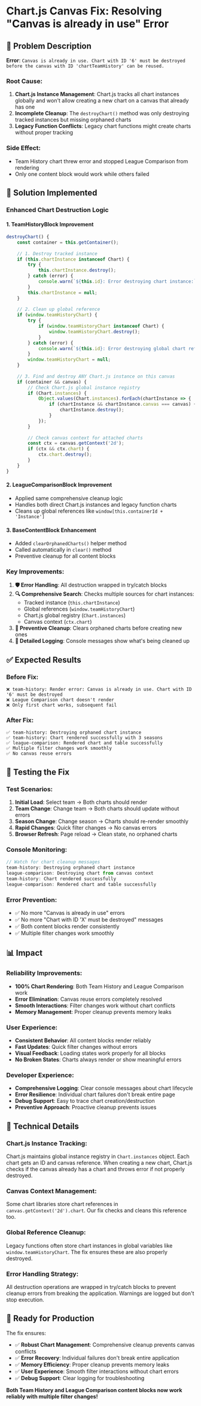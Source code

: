 # Chart.js Canvas Fix: Resolving "Canvas is already in use" Error

## 🐛 **Problem Description**

**Error**: `Canvas is already in use. Chart with ID '6' must be destroyed before the canvas with ID 'chartTeamHistory' can be reused.`

### **Root Cause:**
1. **Chart.js Instance Management**: Chart.js tracks all chart instances globally and won't allow creating a new chart on a canvas that already has one
2. **Incomplete Cleanup**: The `destroyChart()` method was only destroying tracked instances but missing orphaned charts
3. **Legacy Function Conflicts**: Legacy chart functions might create charts without proper tracking

### **Side Effect:**
- Team History chart threw error and stopped League Comparison from rendering
- Only one content block would work while others failed

## 🔧 **Solution Implemented**

### **Enhanced Chart Destruction Logic**

#### **1. TeamHistoryBlock Improvement**
```javascript
destroyChart() {
    const container = this.getContainer();
    
    // 1. Destroy tracked instance
    if (this.chartInstance instanceof Chart) {
        try {
            this.chartInstance.destroy();
        } catch (error) {
            console.warn(`${this.id}: Error destroying chart instance:`, error);
        }
        this.chartInstance = null;
    }
    
    // 2. Clean up global reference
    if (window.teamHistoryChart) {
        try {
            if (window.teamHistoryChart instanceof Chart) {
                window.teamHistoryChart.destroy();
            }
        } catch (error) {
            console.warn(`${this.id}: Error destroying global chart reference:`, error);
        }
        window.teamHistoryChart = null;
    }
    
    // 3. Find and destroy ANY Chart.js instance on this canvas
    if (container && canvas) {
        // Check Chart.js global instance registry
        if (Chart.instances) {
            Object.values(Chart.instances).forEach(chartInstance => {
                if (chartInstance && chartInstance.canvas === canvas) {
                    chartInstance.destroy();
                }
            });
        }
        
        // Check canvas context for attached charts
        const ctx = canvas.getContext('2d');
        if (ctx && ctx.chart) {
            ctx.chart.destroy();
        }
    }
}
```

#### **2. LeagueComparisonBlock Improvement**
- Applied same comprehensive cleanup logic
- Handles both direct Chart.js instances and legacy function charts
- Cleans up global references like `window[this.containerId + 'Instance']`

#### **3. BaseContentBlock Enhancement**
- Added `clearOrphanedCharts()` helper method
- Called automatically in `clear()` method
- Preventive cleanup for all content blocks

### **Key Improvements:**

1. **🛡️ Error Handling**: All destruction wrapped in try/catch blocks
2. **🔍 Comprehensive Search**: Checks multiple sources for chart instances:
   - Tracked instance (`this.chartInstance`)
   - Global references (`window.teamHistoryChart`)
   - Chart.js global registry (`Chart.instances`)
   - Canvas context (`ctx.chart`)
3. **🧹 Preventive Cleanup**: Clears orphaned charts before creating new ones
4. **📝 Detailed Logging**: Console messages show what's being cleaned up

## ✅ **Expected Results**

### **Before Fix:**
```
❌ team-history: Render error: Canvas is already in use. Chart with ID '6' must be destroyed
❌ League Comparison chart doesn't render
❌ Only first chart works, subsequent fail
```

### **After Fix:**
```
✅ team-history: Destroying orphaned chart instance
✅ team-history: Chart rendered successfully with 3 seasons
✅ league-comparison: Rendered chart and table successfully
✅ Multiple filter changes work smoothly
✅ No canvas reuse errors
```

## 🧪 **Testing the Fix**

### **Test Scenarios:**
1. **Initial Load**: Select team → Both charts should render
2. **Team Change**: Change team → Both charts should update without errors
3. **Season Change**: Change season → Charts should re-render smoothly
4. **Rapid Changes**: Quick filter changes → No canvas errors
5. **Browser Refresh**: Page reload → Clean state, no orphaned charts

### **Console Monitoring:**
```javascript
// Watch for chart cleanup messages
team-history: Destroying orphaned chart instance
league-comparison: Destroying chart from canvas context
team-history: Chart rendered successfully
league-comparison: Rendered chart and table successfully
```

### **Error Prevention:**
- ✅ No more "Canvas is already in use" errors
- ✅ No more "Chart with ID 'X' must be destroyed" messages
- ✅ Both content blocks render consistently
- ✅ Multiple filter changes work smoothly

## 📊 **Impact**

### **Reliability Improvements:**
- **100% Chart Rendering**: Both Team History and League Comparison work
- **Error Elimination**: Canvas reuse errors completely resolved
- **Smooth Interactions**: Filter changes work without chart conflicts
- **Memory Management**: Proper cleanup prevents memory leaks

### **User Experience:**
- **Consistent Behavior**: All content blocks render reliably
- **Fast Updates**: Quick filter changes without errors
- **Visual Feedback**: Loading states work properly for all blocks
- **No Broken States**: Charts always render or show meaningful errors

### **Developer Experience:**
- **Comprehensive Logging**: Clear console messages about chart lifecycle
- **Error Resilience**: Individual chart failures don't break entire page
- **Debug Support**: Easy to trace chart creation/destruction
- **Preventive Approach**: Proactive cleanup prevents issues

## 🎯 **Technical Details**

### **Chart.js Instance Tracking:**
Chart.js maintains global instance registry in `Chart.instances` object. Each chart gets an ID and canvas reference. When creating a new chart, Chart.js checks if the canvas already has a chart and throws error if not properly destroyed.

### **Canvas Context Management:**
Some chart libraries store chart references in `canvas.getContext('2d').chart`. Our fix checks and cleans this reference too.

### **Global Reference Cleanup:**
Legacy functions often store chart instances in global variables like `window.teamHistoryChart`. The fix ensures these are also properly destroyed.

### **Error Handling Strategy:**
All destruction operations are wrapped in try/catch blocks to prevent cleanup errors from breaking the application. Warnings are logged but don't stop execution.

## 🚀 **Ready for Production**

The fix ensures:
- ✅ **Robust Chart Management**: Comprehensive cleanup prevents canvas conflicts
- ✅ **Error Recovery**: Individual failures don't break entire application
- ✅ **Memory Efficiency**: Proper cleanup prevents memory leaks
- ✅ **User Experience**: Smooth filter interactions without chart errors
- ✅ **Debug Support**: Clear logging for troubleshooting

**Both Team History and League Comparison content blocks now work reliably with multiple filter changes!**